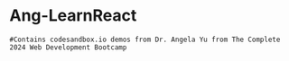 # Ang-LearnReact
    #Contains codesandbox.io demos from Dr. Angela Yu from The Complete 2024 Web Development Bootcamp

